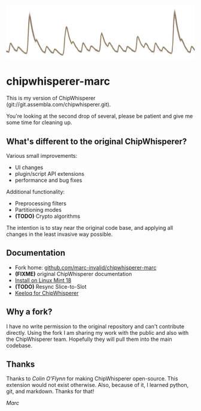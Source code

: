 
![Hero image](doc/marc/readme/hero.png)

chipwhisperer-marc
==================

This is my version of ChipWhisperer (git://git.assembla.com/chipwhisperer.git).


You're looking at the second drop of several, please be patient
and give me some time for cleaning up.


What's different to the original ChipWhisperer?
-----------------------------------------------

Various small improvements:

  - UI changes
  - plugin/script API extensions
  - performance and bug fixes

Additional functionality:

  - Preprocessing filters
  - Partitioning modes
  - **(TODO)** Crypto algorithms

The intention is to stay near the original code base, and applying all
changes in the least invasive way possible.


Documentation
-------------

  - Fork home: [github.com/marc-invalid/chipwhisperer-marc](https://github.com/marc-invalid/chipwhisperer-marc)
  - **(FIXME)** original ChipWhisperer documentation
  - [Install on Linux Mint 18](doc/marc/install_mint18/install_mint18.md)
  - **(TODO)** Resync Slice-to-Slot
  - [Keeloq for ChipWhisperer](doc/marc/keeloq/keeloq.md)


Why a fork?
-----------

I have no write permission to the original repository and can't
contribute directly.  Using the fork I am sharing my work with
the public and also with the ChipWhisperer team.  Hopefully they
will pull them into the main codebase.


Thanks
------

Thanks to *Colin O'Flynn* for making ChipWhisperer open-source.
This extension would not exist otherwise.  Also, because of it, I
learned python, git, and markdown.  Thanks for that!

_Marc_

